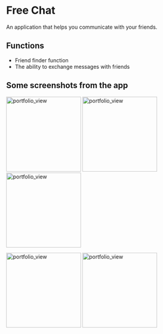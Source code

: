 # Free Chat

An application that helps you communicate with your friends.

## Functions

- Friend finder function
- The ability to exchange messages with friends

## Some screenshots from the app

<img width="200" alt="portfolio_view" src="https://user-images.githubusercontent.com/64867022/122243802-b0cbf300-cec4-11eb-9a0f-10c1d1e15734.jpg"> <img width="200" alt="portfolio_view" src="https://user-images.githubusercontent.com/64867022/122243964-cfca8500-cec4-11eb-81a7-0f3687937762.jpg"> <img width="200" alt="portfolio_view" src="https://user-images.githubusercontent.com/64867022/122244086-e2dd5500-cec4-11eb-9536-8edf2da650b8.jpg">

<img width="200" alt="portfolio_view" src="https://user-images.githubusercontent.com/64867022/122244233-03a5aa80-cec5-11eb-8f06-0fea20a996e4.jpg"> <img width="200" alt="portfolio_view" src="https://user-images.githubusercontent.com/64867022/122244731-6303ba80-cec5-11eb-9e0d-19ce7bf01d08.jpg"> 
